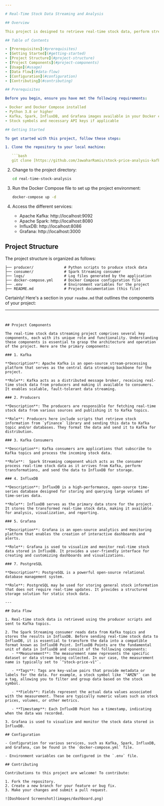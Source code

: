 ```yaml
---

# Real-Time Stock Data Streaming and Analysis

## Overview

This project is designed to retrieve real-time stock data, perform streaming data analysis using Apache Kafka and Apache Spark, store data in InfluxDB, and visualize the data with Grafana. It aims to provide insights into the stock market and allow users to monitor stock prices effectively.  General information regarding the stock is also retrieved and stored onto a Postrgesql database.

## Table of Contents

- [Prerequisites](#prerequisites)
- [Getting Started](#getting-started)
- [Project Structure](#project-structure)
- [Project Components](#project-components)
- [Usage](#usage)
- [Data Flow](#data-flow)
- [Configuration](#configuration)
- [Contributing](#contributing)

## Prerequisites

Before you begin, ensure you have met the following requirements:

- Docker and Docker Compose installed
- Python 3.8 or higher
- Kafka, Spark, InfluxDB, and Grafana images available in your Docker environment
- Stock symbols and necessary API keys if applicable

## Getting Started

To get started with this project, follow these steps:

1. Clone the repository to your local machine:

   ```bash
   git clone [https://github.com/JawaharRamis/stock-price-analysis-kafka-spark-influxdb-grafana.git]
   ```

2. Change to the project directory:

   ```bash
   cd real-time-stock-analysis
   ```

3. Run the Docker Compose file to set up the project environment:

   ```bash
   docker-compose up -d
   ```

4. Access the different services:

   - Apache Kafka: http://localhost:9092
   - Apache Spark: http://localhost:8080
   - InfluxDB: http://localhost:8086
   - Grafana: http://localhost:3000

## Project Structure

The project structure is organized as follows:

```
├── producer/              # Python scripts to produce stock data
├── consumer/              # Spark Streaming consumer
├── logs/                  # Log files generated by the application
├── docker-compose.yml     # Docker Compose configuration file
├── .env                   # Environment variables for the project
├── README.md              # Project documentation (this file)
```
Certainly! Here's a section in your `readme.md` that outlines the components of your project:

---
```


## Project Components

The real-time stock data streaming project comprises several key components, each with its unique role and functionality. Understanding these components is essential to grasp the architecture and operation of the project. Here are the primary components:

### 1. Kafka

**Description**: Apache Kafka is an open-source stream-processing platform that serves as the central data streaming backbone for the project.

**Role**: Kafka acts as a distributed message broker, receiving real-time stock data from producers and making it available to consumers. It enables scalable, fault-tolerant data streaming.

### 2. Producers

**Description**: The producers are responsible for fetching real-time stock data from various sources and publishing it to Kafka topics.

**Role**: Producers here include scripts that retrieve stock information from `yfinance` library and sending this data to Kafka topic and/or databases. They format the data and send it to Kafka for distribution.

### 3. Kafka Consumers

**Description**: Kafka consumers are applications that subscribe to Kafka topics and process the incoming stock data.

**Role**:  Spark Streaming component which acts as the consumer process real-time stock data as it arrives from Kafka, perform transformations, and send the data to InfluxDB for storage.

### 4. InfluxDB

**Description**: InfluxDB is a high-performance, open-source time-series database designed for storing and querying large volumes of time-series data.

**Role**: InfluxDB serves as the primary data store for the project. It stores the transformed real-time stock data, making it available for analysis, visualization, and reporting.

### 5. Grafana

**Description**: Grafana is an open-source analytics and monitoring platform that enables the creation of interactive dashboards and alerts.

**Role**: Grafana is used to visualize and monitor real-time stock data stored in InfluxDB. It provides a user-friendly interface for creating and customizing dashboards and visualizations.

### 7. PostgreSQL

**Description**: PostgreSQL is a powerful open-source relational database management system.

**Role**: PostgreSQL may be used for storing general stock information that does not require real-time updates. It provides a structured storage solution for static stock data.

---

## Data Flow

1. Real-time stock data is retrieved using the producer scripts and sent to Kafka topics.

2. The Spark Streaming consumer reads data from Kafka topics and stores the results in InfluxDB. Before sending real-time stock data to InfluxDB, it is essential to transform the data into a compatible format known as InfluxDB Point. InfluxDB Points are the fundamental unit of data in InfluxDB and consist of the following components:
   - **Measurement**: The measurement name represents the specific dataset or data stream being collected. In our case, the measurement name is typically set to `"stock-price-v1"`.

   - **Tags**: Tags are key-value pairs that provide metadata or labels for the data. For example, a stock symbol like `"AMZN"` can be a tag, allowing you to filter and group data based on the stock       symbol.

   - **Fields**: Fields represent the actual data values associated with the measurement. These are typically numeric values such as stock prices, volumes, or other metrics.

   - **Timestamp**: Each InfluxDB Point has a timestamp, indicating when the data was recorded.

3. Grafana is used to visualize and monitor the stock data stored in InfluxDB.

## Configuration

- Configuration for various services, such as Kafka, Spark, InfluxDB, and Grafana, can be found in the `docker-compose.yml` file.

- Environment variables can be configured in the `.env` file.

## Contributing

Contributions to this project are welcome! To contribute:

1. Fork the repository.
2. Create a new branch for your feature or bug fix.
3. Make your changes and submit a pull request.

![Dashboard Screenshot](images/dashboard.png)


